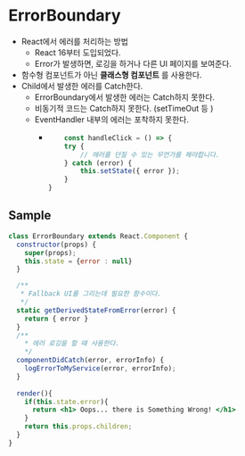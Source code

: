 # ErrorBoundary
- React에서 에러를 처리하는 방법
  - React 16부터 도입되었다.
  - Error가 발생하면, 로깅을 하거나 다른 UI 페이지를 보여준다.
- 함수형 컴포넌트가 아닌 **클래스형 컴포넌트** 를 사용한다.
- Child에서 발생한 에러를 Catch한다.
  - ErrorBoundary에서 발생한 에러는 Catch하지 못한다.
  - 비동기적 코드는 Catch하지 못한다. (setTimeOut 등 )
  - EventHandler 내부의 에러는 포착하지 못한다.
    - ```jsx
          const handleClick = () => {
          try {
              // 에러를 던질 수 있는 무언가를 해야합니다.
          } catch (error) {
              this.setState({ error });
          }
      }
      ```
 
## Sample
```jsx
class ErrorBoundary extends React.Component {
  constructor(props) {
    super(props);
    this.state = {error : null}
  }

  /**
   * Fallback UI를 그리는데 필요한 함수이다. 
   */
  static getDerivedStateFromError(error) {
    return { error }
  }
  /**
    * 에러 로깅을 할 때 사용한다.
    */
  componentDidCatch(error, errorInfo) {
    logErrorToMyService(error, errorInfo);
  }
  
  render(){
    if(this.state.error){
      return <h1> Oops... there is Something Wrong! </h1>
    }
    return this.props.children;
  }
}
